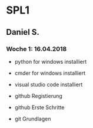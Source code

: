 # SPL1
## Daniel S.
### Woche 1: 16.04.2018

* python for windows installiert
* cmder for windows installiert
* visual studio code installiert

* github Registierung
* github Erste Schritte
* git Grundlagen

